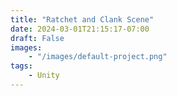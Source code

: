 ```yaml
---
title: "Ratchet and Clank Scene"
date: 2024-03-01T21:15:17-07:00
draft: False
images:
    - "/images/default-project.png"
tags:
    - Unity
---
```


